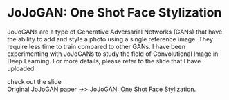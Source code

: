 # JoJoGAN: One Shot Face Stylization <br/>
JoJoGANs are a type of Generative Adversarial Networks (GANs) that have the ability to add and style a photo using a single reference image. They require less time to train compared to other GANs. I have been experimenting with JoJoGANs to study the field of Convolutional Image in Deep Learning. For more details, please refer to the slide that I have uploaded.<br/>

check out the slide [](https://github.com/ppoompich/myprojects/blob/main/JoJoGAN%20experiment/Pencil%20Cartoonized%20Portrait%20Style%20Transfer%20with%20JoJoGAN.pdf)<br/>
Original JoJoGAN paper ->> [JoJoGAN: One Shot Face Stylization](https://arxiv.org/abs/2112.11641).<br/>
